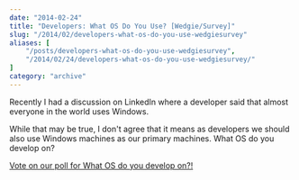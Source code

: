 ```yaml
---
date: "2014-02-24"
title: "Developers: What OS Do You Use? [Wedgie/Survey]"
slug: "/2014/02/developers-what-os-do-you-use-wedgiesurvey"
aliases: [
    "/posts/developers-what-os-do-you-use-wedgiesurvey",
    "/2014/02/24/developers-what-os-do-you-use-wedgiesurvey/"
]
category: "archive"
---
```


<p>Recently I had a discussion on LinkedIn where a developer said that almost everyone in the world uses Windows.</p>

<p>While that may be true, I don't agree that it means as developers we should also use Windows machines as our primary machines. What OS do you develop on?</p>

<p><script src='https://www.wedgies.com/js/widgets.js'></script><noscript><a href='https://www.wedgies.com/question/530c05c1aedea90200000005'>Vote on our poll for What OS do you develop on?!</a></noscript></p>

<div class='wedgie-widget' wd-pending wd-type='embed' wd-version='v1' id='530c05c1aedea90200000005' ></div>


